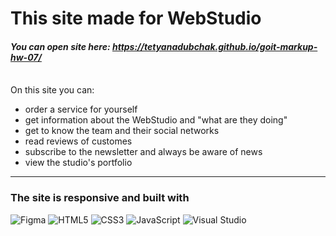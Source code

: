  # This site made for WebStudio

#### _You can open site here: https://tetyanadubchak.github.io/goit-markup-hw-07/_

<br />
On this site you can: 
<ul>
<li> order a service for yourself </li>
<li> get information about the WebStudio and "what are they doing" </li>
<li> get to know the team and their social networks </li>
<li> read reviews of customes </li>
<li> subscribe to the newsletter and always be aware of news </li>
<li> view the studio's portfolio </li>
</ul>

---

### The site is responsive and built with

![Figma](https://img.shields.io/badge/figma-%23F24E1E.svg?style=for-the-badge&logo=figma&logoColor=white)
![HTML5](https://img.shields.io/badge/html5-%23E34F26.svg?style=for-the-badge&logo=html5&logoColor=white)
![CSS3](https://img.shields.io/badge/css3-%231572B6.svg?style=for-the-badge&logo=css3&logoColor=white)
![JavaScript](https://img.shields.io/badge/javascript-%23323330.svg?style=for-the-badge&logo=javascript&logoColor=%23F7DF1E)
![Visual Studio](https://img.shields.io/badge/Visual%20Studio-5C2D91.svg?style=for-the-badge&logo=visual-studio&logoColor=white)


